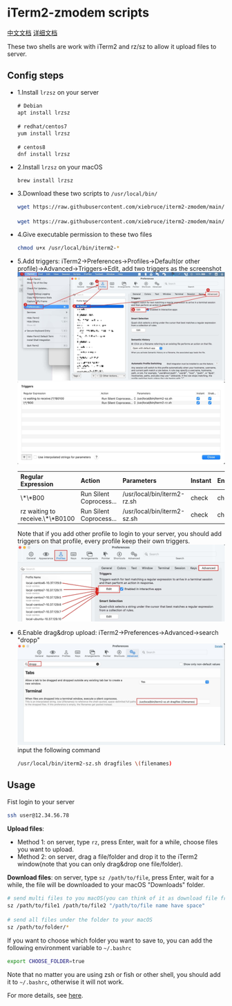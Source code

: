 # iTerm2-zmodem scripts

[中文文档](https://www.xiebruce.top/1863.html)
[详细文档](https://www.xiebruce.top/1863.html)

These two shells are work with iTerm2 and rz/sz to allow it upload files to server.

## Config steps

- 1.Install `lrzsz` on your server

  ```
  # Debian
  apt install lrzsz

  # redhat/centos7
  yum install lrzsz

  # centos8
  dnf install lrzsz
  ```

- 2.Install `lrzsz` on your macOS

  ```
  brew install lrzsz
  ```

- 3.Download these two scripts to `/usr/local/bin/`

  ```bash
  wget https://raw.githubusercontent.com/xiebruce/iterm2-zmodem/main/iterm2-rz.sh -O /usr/local/bin/iterm2-rz.sh

  wget https://raw.githubusercontent.com/xiebruce/iterm2-zmodem/main/iterm2-sz.sh -O /usr/local/bin/iterm2-sz.sh
  ```

- 4.Give executable permission to these two files

  ```bash
  chmod u+x /usr/local/bin/iterm2-*
  ```

- 5.Add triggers: iTerm2→Preferences→Profiles→Default(or other profile)→Advanced→Triggers→Edit, add two triggers as the screenshot
  ![iTerm2-add-triggers1](./img/iTerm2-add-triggers1.jpg)
  ![iTerm2-add-triggers2](./img/iTerm2-add-triggers2.jpg)

  | Regular Expression                | Action                  | Parameters                  | Instant | Enabled |
  | --------------------------------- | ----------------------- | --------------------------- | :------ | :------ |
  | \\*\\*B00                         | Run Silent Coprocess... | /usr/local/bin/iterm2-rz.sh | check   | check   |
  | rz waiting to receive.\\*\\*B0100 | Run Silent Coprocess... | /usr/local/bin/iterm2-sz.sh | check   | check   |

  Note that if you add other profile to login to your server, you should add triggers on that profile, every profile keep their own triggers.
  ![iTerm2-add-triggers1](./img/iTerm2-add-triggers3.jpg)

- 6.Enable drag&drop upload: iTerm2→Preferences→Advanced→search "dropp"
  ![iTerm2-add-triggers1](./img/iTerm2-drag&drop-trigger.jpg)
  input the following command

  ```bash
  /usr/local/bin/iterm2-sz.sh dragfiles \(filenames)
  ```

## Usage

Fist login to your server

```bash
ssh user@12.34.56.78
```

**Upload files**:

- Method 1: on server, type `rz`, press Enter, wait for a while, choose files you want to upload.
- Method 2: on server, drag a file/folder and drop it to the iTerm2 window(note that you can only drag&drop one file/folder).

**Download files**: on server, type `sz /path/to/file`, press Enter, wait for a while, the file will be downloaded to your macOS "Downloads" folder.

```bash
# send multi files to you macOS(you can think of it as download file from server)
sz /path/to/file1 /path/to/file2 "/path/to/file name have space"

# send all files under the folder to your macOS
sz /path/to/folder/*
```

If you want to choose which folder you want to save to, you can add the following environment variable to `~/.bashrc`

```bash
export CHOOSE_FOLDER=true
```

Note that no matter you are using zsh or fish or other shell, you should add it to `~/.bashrc`, otherwise it will not work.

For more details, see [here](https://www.xiebruce.top/1863.html).
